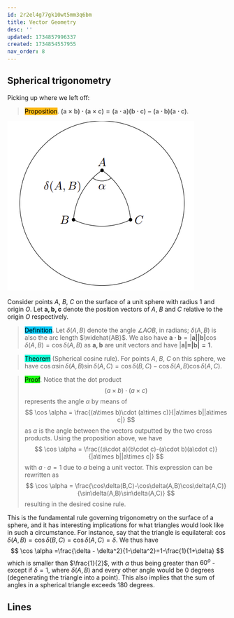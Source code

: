```yaml
---
id: 2r2el4g77gk10wt5mm3q6bm
title: Vector Geometry
desc: ''
updated: 1734857996337
created: 1734854557955
nav_order: 8
---
```

## Spherical trigonometry
Picking up where we left off:
> <span style="background-color: #ffb812; color: black;">Proposition</span>. $\mathbf{(a\times b)\cdot (a\times c)= (a\cdot a)(b\cdot c)-(a\cdot b)(a\cdot c)}$.

![alt text](image-2.png)

Consider points $A$, $B$, $C$ on the surface of a unit sphere with radius 1 and origin $O$. Let $\mathbf{a,b,c}$ denote the position vectors of $A$, $B$ and $C$ relative to the origin $O$ respectively. 

> <span style="background-color: #03cafc; color: black;">Definition</span>. Let $\delta(A,B)$ denote the angle $\angle AOB$, in radians; $\delta(A,B)$ is also the arc length $\widehat{AB}$. We also have $\mathbf{a\cdot b} = |\mathbf{a||b|}\cos \delta(A,B)=\cos \delta(A,B)$ as $\mathbf{a,b}$ are unit vectors and have $|\mathbf{a|=|b|=1}$.

> <span style="background-color: #12ffd7; color: black;">Theorem</span> (Spherical cosine rule). For points $A$, $B$, $C$ on this sphere, we have $\cos \alpha \sin\delta(A,B) \sin\delta(A,C)=\cos\delta(B,C)-\cos\delta(A,B)\cos\delta(A,C)$.

> <span style="background-color: #1eff12; color: black;">Proof</span>. Notice that the dot product
$$
(a\times b)\cdot (a\times c)
$$
> represents the angle $\alpha$ by means of
$$
\cos \alpha = \frac{(a\times b)\cdot (a\times c)}{|a\times b||a\times c|}
$$
> as $\alpha$ is the angle between the vectors outputted by the two cross products. Using the proposition above, we have
$$
\cos \alpha = \frac{(a\cdot a)(b\cdot c)-(a\cdot b)(a\cdot c)}{|a\times b||a\times c|}
$$
> with $a\cdot a = 1$ due to $a$ being a unit vector. This expression can be rewritten as
$$
\cos \alpha = \frac{\cos\delta(B,C)-\cos\delta(A,B)\cos\delta(A,C)}{\sin\delta(A,B)\sin\delta(A,C)}
$$
> resulting in the desired cosine rule.

This is the fundamental rule governing trigonometry on the surface of a sphere, and it has interesting implications for what triangles would look like in such a circumstance. For instance, say that the triangle is equilateral: $\cos\delta(A,B)=\cos\delta(B,C)=\cos\delta(A,C)=\delta$. We thus have
$$
\cos \alpha =\frac{\delta - \delta^2}{1-\delta^2}=1-\frac{1}{1+\delta}
$$
which is smaller than $\frac{1}{2}$, with $\alpha$ thus being greater than $60^{o}$ - except if $\delta = 1$, where $\delta(A,B)$ and every other angle would be 0 degrees (degenerating the triangle into a point). This also implies that the sum of angles in a spherical triangle exceeds 180 degrees.

## Lines
